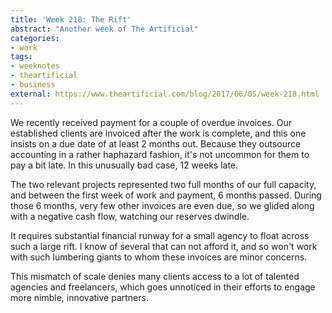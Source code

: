 ```yaml
---
title: 'Week 218: The Rift'
abstract: "Another week of The Artificial"
categories:
- work
tags:
- weeknotes
- theartificial
- business
external: https://www.theartificial.com/blog/2017/06/05/week-218.html
---
```


We recently received payment for a couple of overdue invoices. Our established clients are invoiced after the work is complete, and this one insists on a due date of at least 2 months out. Because they outsource accounting in a rather haphazard fashion, it's not uncommon for them to pay a bit late. In this unusually bad case, 12 weeks late.

The two relevant projects represented two full months of our full capacity, and between the first week of work and payment, 6 months passed. During those 6 months, very few other invoices are even due, so we glided along with a negative cash flow, watching our reserves dwindle.

It requires substantial financial runway for a small agency to float across such a large rift. I know of several that can not afford it, and so won't work with such lumbering giants to whom these invoices are minor concerns.

This mismatch of scale denies many clients access to a lot of talented agencies and freelancers, which goes unnoticed in their efforts to engage more nimble, innovative partners.
